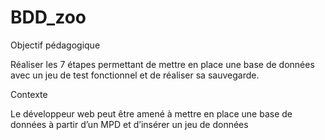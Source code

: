 # BDD_zoo

Objectif pédagogique

Réaliser les 7 étapes permettant de mettre en place une base de données avec un jeu de
test fonctionnel et de réaliser sa sauvegarde.

Contexte

Le développeur web peut être amené à mettre en place une base de données à partir
d’un MPD et d’insérer un jeu de données
